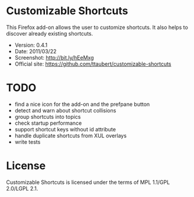 # Customizable Shortcuts

This Firefox add-on allows the user to customize shortcuts. It also helps to
discover already existing shortcuts.

- Version: 0.4.1
- Date: 2011/03/22
- Screenshot: <http://bit.ly/hEeMxg>
- Official site: <https://github.com/ttaubert/customizable-shortcuts>

# TODO

* find a nice icon for the add-on and the prefpane button
* detect and warn about shortcut collisions
* group shortcuts into topics
* check startup performance
* support shortcut keys without id attribute
* handle duplicate shortcuts from XUL overlays
* write tests

# License

Customizable Shortcuts is licensed under the terms of MPL 1.1/GPL 2.0/LGPL 2.1.
